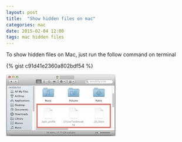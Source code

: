 ```yaml
---
layout: post
title:  "Show hidden files on mac"
categories: mac
date: 2015-02-04 12:00
tags: mac hidden files
---
```

To show hidden files on Mac, just run the follow command on terminal


{% gist c91d41e2360a802bdf54 %}

![hidden_files](/assets/images/post/2015-02-04-show-hidden-files-on-mac-OSX/hidden_files.jpg)
